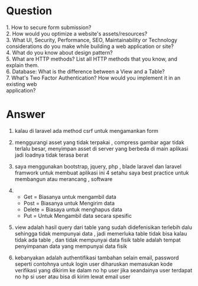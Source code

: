 <h1>Question</h1>
1. How to secure form submission?<br>
2. How would you optimize a website's assets/resources? <br>
3. What UI, Security, Performance, SEO, Maintainability or Technology considerations do you make while building a web application or site? <br>
4. What do you know about design pattern? <br>
5. What are HTTP methods? List all HTTP methods that you know, and explain them. <br>
6. Database: What is the difference between a View and a Table? <br>
7. What's Two Factor Authentication? How would you implement it in an existing web <br>
application?



<h1>Answer</h1>

1. kalau di laravel ada method csrf untuk mengamankan form
2. menggurangi asset yang tidak terpakai , compress gambar agar tidak terlalu besar, menyimpan asset di server yang berbeda di main aplikasi jadi loadnya tidak terasa berat
3. saya menggunakan bootstrap, jquery,  php , blade laravel dan laravel framwork untuk membuat aplikasi ini
4  setahu saya best practice untuk membangun atau merancang , software
5. 
	- Get =   Biasanya untuk mengambil data
	- Post =   Biasanya untuk Mengirim data
	- Delete = Biasaya untuk menghapus data
	- Put = Untuk Mengambil data secara spesific

6. view adalah hasil query dari table yang sudah didefenisikan terlebih dalu sehingga tidak mempunyai data , jadi memerluka table tidak bisa kalau tidak ada table , dan tidak mempunyai data fisik
 table adalah tempat penyimpanan data yang mempunyai data fisik

7. kebanyakan adalah authentifikasi tambahan selain email, password seperti contohnya untuk login user diharuskan memasukan kode verifikasi yang dikirim ke dalam no hp user jika seandainya user terdapat no hp si user atau bisa di kirim lewat email user 
